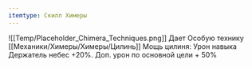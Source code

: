 ```yaml
---
itemtype: Скилл Химеры
---
```

![[Temp/Placeholder_Chimera_Techniques.png]]
Дает Особую технику [[Механики/Химеры/Химеры/Цилинь]] Мощь цилиня: Урон навыка Держатель небес +20%. Доп. урон по основной цели + 50%
